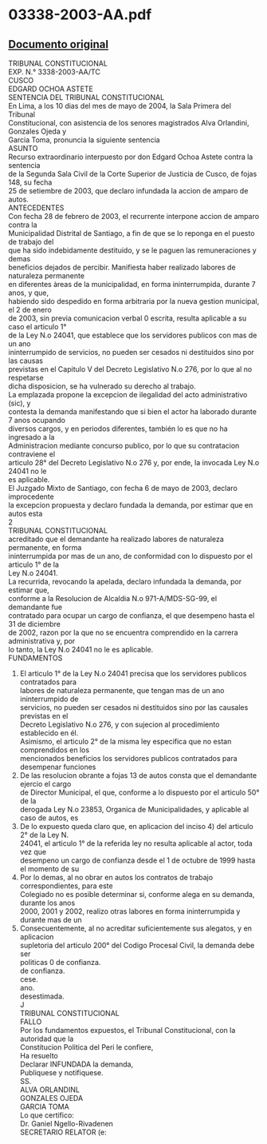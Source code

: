 
03338-2003-AA.pdf
=================
  
[Documento original](https://tc.gob.pe/jurisprudencia/2004/03338-2003-AA.pdf)  
---  
TRIBUNAL CONSTITUCIONAL  
EXP. N.° 3338-2003-AA/TC  
CUSCO  
EDGARD OCHOA ASTETE  
SENTENCIA DEL TRIBUNAL CONSTITUCIONAL  
En Lima, a los 10 dias del mes de mayo de 2004, la Sala Primera del Tribunal  
Constitucional, con asistencia de los senores magistrados Alva Orlandini, Gonzales Ojeda y  
Garcia Toma, pronuncia la siguiente sentencia  
ASUNTO  
Recurso extraordinario interpuesto por don Edgard Ochoa Astete contra la sentencia  
de la Segunda Sala Civil de la Corte Superior de Justicia de Cusco, de fojas 148, su fecha  
25 de setiembre de 2003, que declaro infundada la accion de amparo de autos.  
ANTECEDENTES  
Con fecha 28 de febrero de 2003, el recurrente interpone accion de amparo contra la  
Municipalidad Distrital de Santiago, a fin de que se lo reponga en el puesto de trabajo del  
que ha sido indebidamente destituido, y se le paguen las remuneraciones y demas  
beneficios dejados de percibir. Manifiesta haber realizado labores de naturaleza permanente  
en diferentes àreas de la municipalidad, en forma ininterrumpida, durante 7 anos, y que,  
habiendo sido despedido en forma arbitraria por la nueva gestion municipal, el 2 de enero  
de 2003, sin previa comunicacion verbal 0 escrita, resulta aplicable a su caso el articulo 1°  
de la Ley N.o 24041, que establece que los servidores publicos con mas de un ano  
ininterrumpido de servicios, no pueden ser cesados ni destituidos sino por las causas  
previstas en el Capitulo V del Decreto Legislativo N.o 276, por lo que al no respetarse  
dicha disposicion, se ha vulnerado su derecho al trabajo.  
La emplazada propone la excepcion de ilegalidad del acto administrativo (sic), y  
contesta la demanda manifestando que si bien el actor ha laborado durante 7 anos ocupando  
diversos cargos, y en periodos diferentes, también lo es que no ha ingresado a la  
Administracion mediante concurso publico, por lo que su contratacion contraviene el  
articulo 28° del Decreto Legislativo N.o 276 y, por ende, la invocada Ley N.o 24041 no le  
es aplicable.  
El Juzgado Mixto de Santiago, con fecha 6 de mayo de 2003, declaro improcedente  
la excepcion propuesta y declaro fundada la demanda, por estimar que en autos esta  
2  
TRIBUNAL CONSTITUCIONAL  
acreditado que el demandante ha realizado labores de naturaleza permanente, en forma  
ininterrumpida por mas de un ano, de conformidad con lo dispuesto por el articulo 1° de la  
Ley N.o 24041.  
La recurrida, revocando la apelada, declaro infundada la demanda, por estimar que,  
conforme a la Resolucion de Alcaldia N.o 971-A/MDS-SG-99, el demandante fue  
contratado para ocupar un cargo de confianza, el que desempeno hasta el 31 de diciembre  
de 2002, razon por la que no se encuentra comprendido en la carrera administrativa y, por  
lo tanto, la Ley N.o 24041 no le es aplicable.  
FUNDAMENTOS  
1. El articulo 1° de la Ley N.o 24041 precisa que los servidores publicos contratados para  
labores de naturaleza permanente, que tengan mas de un ano ininterrumpido de  
servicios, no pueden ser cesados ni destituidos sino por las causales previstas en el  
Decreto Legislativo N.o 276, y con sujecion al procedimiento establecido en él.  
Asimismo, el articulo 2° de la misma ley especifica que no estan comprendidos en los  
mencionados beneficios los servidores publicos contratados para desempenar funciones  
2. De las resolucion obrante a fojas 13 de autos consta que el demandante ejercio el cargo  
de Director Municipal, el que, conforme a lo dispuesto por el articulo 50° de la  
derogada Ley N.o 23853, Organica de Municipalidades, y aplicable al caso de autos, es  
3. De lo expuesto queda claro que, en aplicacion del inciso 4) del articulo 2° de la Ley N.  
24041, el articulo 1° de la referida ley no resulta aplicable al actor, toda vez que  
desempeno un cargo de confianza desde el 1 de octubre de 1999 hasta el momento de su  
4. Por lo demas, al no obrar en autos los contratos de trabajo correspondientes, para este  
Colegiado no es posible determinar si, conforme alega en su demanda, durante los anos  
2000, 2001 y 2002, realizo otras labores en forma ininterrumpida y durante mas de un  
5. Consecuentemente, al no acreditar suficientemente sus alegatos, y en aplicacion  
supletoria del articulo 200° del Codigo Procesal Civil, la demanda debe ser  
politicas 0 de confianza.  
de confianza.  
cese.  
ano.  
desestimada.  
J  
TRIBUNAL CONSTITUCIONAL  
FALLO  
Por los fundamentos expuestos, el Tribunal Constitucional, con la autoridad que la  
Constitucion Politica del Peri le confiere,  
Ha resuelto  
Declarar INFUNDADA la demanda,  
Publiquese y notifiquese.  
SS.  
ALVA ORLANDINL  
GONZALES OJEDA  
GARCIA TOMA  
Lo que certifico:  
Dr. Ganiel Ngello-Rivadenen  
SECRETARIO RELATOR (e: